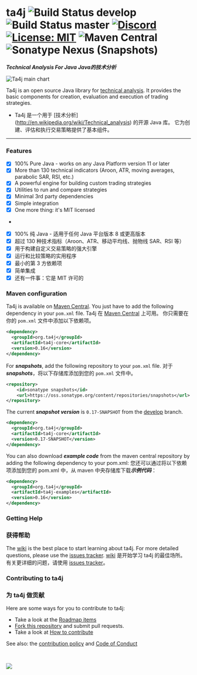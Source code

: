 # ta4j  ![Build Status develop](https://github.com/ta4j/ta4j/workflows/Test/badge.svg?branch=develop) ![Build Status master](https://github.com/ta4j/ta4j/workflows/Test/badge.svg?branch=master) [![Discord](https://img.shields.io/discord/745552125769023488.svg?label=&logo=discord&logoColor=ffffff&color=7389D8&labelColor=6A7EC2)](https://discord.gg/HX9MbWZ) [![License: MIT](https://img.shields.io/badge/License-MIT-brightgreen.svg)](https://opensource.org/licenses/MIT) ![Maven Central](https://img.shields.io/maven-central/v/org.ta4j/ta4j-parent?color=blue&label=Version) ![Sonatype Nexus (Snapshots)](https://img.shields.io/nexus/s/org.ta4j/ta4j-parent?label=Snapshot&server=https%3A%2F%2Foss.sonatype.org%2F)


***Technical Analysis For Java***
***Java的技术分析***

![Ta4j main chart](https://raw.githubusercontent.com/ta4j/ta4j-wiki/master/img/ta4j_main_chart.png)

Ta4j is an open source Java library for [technical analysis](http://en.wikipedia.org/wiki/Technical_analysis). It provides the basic components for creation, evaluation and execution of trading strategies.
* Ta4j 是一个用于 [技术分析] (http://en.wikipedia.org/wiki/Technical_analysis) 的开源 Java 库。 它为创建、评估和执行交易策略提供了基本组件。

---

### Features

 * [x] 100% Pure Java - works on any Java Platform version 11 or later
 * [x] More than 130 technical indicators (Aroon, ATR, moving averages, parabolic SAR, RSI, etc.)
 * [x] A powerful engine for building custom trading strategies
 * [x] Utilities to run and compare strategies
 * [x] Minimal 3rd party dependencies
 * [x] Simple integration
 * [x] One more thing: it's MIT licensed
 * 
 * [x] 100% 纯 Java - 适用于任何 Java 平台版本 8 或更高版本
 * [x] 超过 130 种技术指标（Aroon、ATR、移动平均线、抛物线 SAR、RSI 等）
 * [x] 用于构建自定义交易策略的强大引擎
 * [x] 运行和比较策略的实用程序
 * [x] 最小的第 3 方依赖项
 * [x] 简单集成
 * [x] 还有一件事：它是 MIT 许可的

### Maven configuration

Ta4j is available on [Maven Central](http://search.maven.org/#search). You just have to add the following dependency in your `pom.xml` file.
Ta4j 在 [Maven Central](http://search.maven.org/#search) 上可用。 你只需要在你的 `pom.xml` 文件中添加以下依赖项。

```xml
<dependency>
  <groupId>org.ta4j</groupId>
  <artifactId>ta4j-core</artifactId>
  <version>0.16</version>
</dependency>
```

For ***snapshots***, add the following repository to your `pom.xml` file.
对于 ***snapshots***，将以下存储库添加到您的 `pom.xml` 文件中。
```xml
<repository>
    <id>sonatype snapshots</id>
    <url>https://oss.sonatype.org/content/repositories/snapshots</url>
</repository>
```
The current ***snapshot version*** is `0.17-SNAPSHOT` from the [develop](https://github.com/ta4j/ta4j/tree/develop) branch.
```xml
<dependency>
  <groupId>org.ta4j</groupId>
  <artifactId>ta4j-core</artifactId>
  <version>0.17-SNAPSHOT</version>
</dependency>
```

You can also download ***example code*** from the maven central repository by adding the following dependency to your pom.xml:
您还可以通过将以下依赖项添加到您的 pom.xml 中，从 maven 中央存储库下载***示例代码***：
```xml
<dependency>
  <groupId>org.ta4j</groupId>
  <artifactId>ta4j-examples</artifactId>
  <version>0.16</version>
</dependency>
```
### Getting Help
### 获得帮助
The [wiki](https://ta4j.github.io/ta4j-wiki/) is the best place to start learning about ta4j. For more detailed questions, please use the [issues tracker](https://github.com/ta4j/ta4j/issues).
[wiki](https://ta4j.github.io/ta4j-wiki/) 是开始学习 ta4j 的最佳场所。 有关更详细的问题，请使用 [issues tracker](https://github.com/ta4j/ta4j/issues)。

### Contributing to ta4j
### 为 ta4j 做贡献

Here are some ways for you to contribute to ta4j:
  * Take a look at the [Roadmap items](https://ta4j.github.io/ta4j-wiki/Roadmap-and-Tasks.html)
  * [Fork this repository](http://help.github.com/forking/) and submit pull requests.
  * Take a look at [How to contribute](https://ta4j.github.io/ta4j-wiki/How-to-contribute)

See also: the [contribution policy](.github/CONTRIBUTING.md) and [Code of Conduct](CODE_OF_CONDUCT.md)

&nbsp;
&nbsp;

<a href = https://github.com/ta4j/ta4j/graphs/contributors>
  <img src = https://contrib.rocks/image?repo=ta4j/ta4j>
</a>
